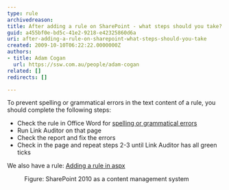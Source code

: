 ```yaml
---
type: rule
archivedreason: 
title: After adding a rule on SharePoint - what steps should you take?
guid: a455bf0e-bd5c-41e2-9218-e42325860d6a
uri: after-adding-a-rule-on-sharepoint-what-steps-should-you-take
created: 2009-10-10T06:22:22.0000000Z
authors:
- title: Adam Cogan
  url: https://ssw.com.au/people/adam-cogan
related: []
redirects: []

---
```




  <p>To prevent spelling or grammatical errors in the text content of a rule, you should complete the following steps&#58;</p>
<ul>
    <li>Check the rule in Office Word for <a shape="rect" href="http&#58;//www.ssw.com.au/ssw/standards/rules/RulesToBetterTechnicalDocumentation.aspx#WordSpellingAndGrammarChecker">spelling or grammatical errors</a> </li>
    <li>Run Link Auditor on that page </li>
    <li>Check the report and fix the errors </li>
    <li>Check in the page and repeat steps 2-3 until Link Auditor has all green ticks </li>
</ul>
We also have a rule&#58; <a shape="rect" href="http&#58;//www.ssw.com.au/ssw/Standards/Rules/RulesToBetterWebsitesDevelopment.aspx#StepsAfterAddRuleOnAspxPage">Adding a rule in aspx</a>
<dl>
    <dt><img alt="" class="ms-rteCustom-ImageArea" src="/SoftwareDevelopment/RulesToBetterSharePoint/PublishingImages/SPedit.jpg" /> </dt>
    <dd class="ms-rteCustom-FigureNormal">Figure&#58; SharePoint 2010 as a content management system </dd>
</dl>

<br><excerpt class='endintro'></excerpt><br>



